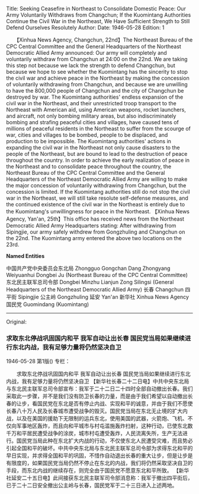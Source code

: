 Title: Seeking Ceasefire in Northeast to Consolidate Domestic Peace: Our Army Voluntarily Withdraws from Changchun; If the Kuomintang Authorities Continue the Civil War in the Northeast, We Have Sufficient Strength to Still Defend Ourselves Resolutely
Author:
Date: 1946-05-28
Edition: 1

　　【Xinhua News Agency, Changchun, 22nd】The Northeast Bureau of the CPC Central Committee and the General Headquarters of the Northeast Democratic Allied Army announced: Our army will completely and voluntarily withdraw from Changchun at 24:00 on the 22nd. We are taking this step not because we lack the strength to defend Changchun, but because we hope to see whether the Kuomintang has the sincerity to stop the civil war and achieve peace in the Northeast by making the concession of voluntarily withdrawing from Changchun, and because we are unwilling to have the 800,000 people of Changchun and the city of Changchun be destroyed by war. The Kuomintang authorities' endless expansion of the civil war in the Northeast, and their unrestricted troop transport to the Northeast with American aid, using American weapons, rocket launchers, and aircraft, not only bombing military areas, but also indiscriminately bombing and strafing peaceful cities and villages, have caused tens of millions of peaceful residents in the Northeast to suffer from the scourge of war, cities and villages to be bombed, people to be displaced, and production to be impossible. The Kuomintang authorities' actions in expanding the civil war in the Northeast not only cause disasters to the people of the Northeast, but are bound to lead to the destruction of peace throughout the country. In order to achieve the early realization of peace in the Northeast and to consolidate peace throughout the country, the Northeast Bureau of the CPC Central Committee and the General Headquarters of the Northeast Democratic Allied Army are willing to make the major concession of voluntarily withdrawing from Changchun, but the concession is limited. If the Kuomintang authorities still do not stop the civil war in the Northeast, we will still take resolute self-defense measures, and the continued existence of the civil war in the Northeast is entirely due to the Kuomintang's unwillingness for peace in the Northeast.
    【Xinhua News Agency, Yan'an, 25th】This office has received news from the Northeast Democratic Allied Army Headquarters stating: After withdrawing from Sipingjie, our army safely withdrew from Gongzhuling and Changchun on the 22nd. The Kuomintang army entered the above two locations on the 23rd.

**Named Entities**

中国共产党中央委员会东北局	Zhongguo Gongchan Dang Zhongyang Weiyuanhui Dongbei Ju (Northeast Bureau of the CPC Central Committee)
东北民主联军总司令部	Dongbei Minzhu Lianjun Zong Silingsi (General Headquarters of the Northeast Democratic Allied Army)
长春	Changchun
四平街	Sipingjie
公主岭	Gongzhuling
延安	Yan'an
新华社	Xinhua News Agency
国民党	Guomindang (Kuomintang)



<hr /> 

Original: 


### 求取东北停战巩固国内和平  我军自动让出长春  国民党当局如果继续进行东北内战，我有足够力量将仍然坚决自卫

1946-05-28
第1版()
专栏：

　　求取东北停战巩固国内和平
    我军自动让出长春
    国民党当局如果继续进行东北内战，我有足够力量将仍然坚决自卫
    【新华社长春二十二日电】中共中央东北局与东北民主联军总司令部宣布：我军于二十二日二十四时全部自动撤出长春。我们采取此一步骤，并不是我们没有防卫长春的力量，而是由于我们希望以自动撤出长春的让步，看国民党在东北是否有停止内战、实现和平的诚意，并由于我们不愿使长春八十万人民及长春城市遭受战争的毁灭。国民党当局在东北无止境的扩大内战，以及在美国的援助下无限制的运兵东北，使用美国的武器，火箭炮、飞机、不仅向军事地区轰炸，而且向和平城市与村屯滥施轰炸扫射，这种行动，已使东北数千万和平居民遭受战争的涂炭，城市村屯遭受轰炸，人民流离失所，生产无法进行。国民党当局此种在东北扩大内战的行动，不仅使东北人民遭受灾难，而且势必引起全国和平的破坏。中共中央东北局与东北民主联军总司令部为求得东北和平的早日实现，并求得全国和平的巩固，不惜作自动退出长春的重大让步，但是让步是有限度的，如果国民党当局仍然不停止在东北的内战，我们将仍然采取坚决自卫的手段，而东北内战的继续存在，则完全由于国民党不愿意东北和平所致。
    【新华社延安二十五日电】此间接获东北民主联军司令部消息称：我军于撤出四平街后，已于二十二日安全撤出公主岭与长春，国民党军于二十三日进入上述两地。
